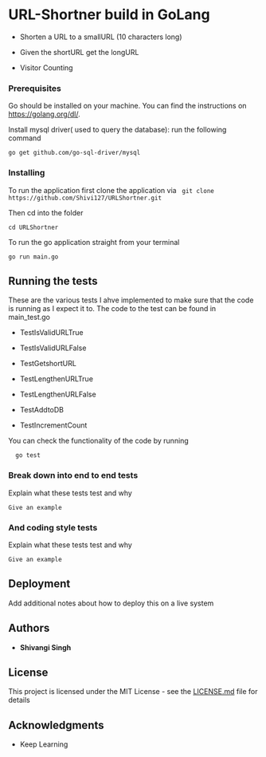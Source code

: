 

# URL-Shortner build in GoLang

- Shorten a URL to a smallURL (10 characters long)

- Given the shortURL get the longURL

- Visitor Counting



### Prerequisites

Go should be installed on your machine. You can find the instructions on https://golang.org/dl/. 

Install mysql driver( used to query the database): run the following command

```
go get github.com/go-sql-driver/mysql
```

### Installing

To run the application first clone the application via
``` git clone https://github.com/Shivi127/URLShortner.git``` 

Then cd into the folder 
```
cd URLShortner
```

To run the go application straight from your terminal

```
go run main.go
```



## Running the tests

These are the various tests I ahve implemented to make sure that the code is running as I expect it to. 
The code to the test can be found in main_test.go

  - TestIsValidURLTrue
  
  - TestIsValidURLFalse

  - TestGetshortURL
  
  - TestLengthenURLTrue
  
  - TestLengthenURLFalse
  
  - TestAddtoDB
  
  - TestIncrementCount
  
  You can check the functionality of the code by running 
  ```
    go test
  ```
  
### Break down into end to end tests

Explain what these tests test and why

```
Give an example
```

### And coding style tests

Explain what these tests test and why

```
Give an example
```

## Deployment

Add additional notes about how to deploy this on a live system





## Authors

* **Shivangi Singh** 


## License

This project is licensed under the MIT License - see the [LICENSE.md](LICENSE.md) file for details

## Acknowledgments

* Keep Learning
